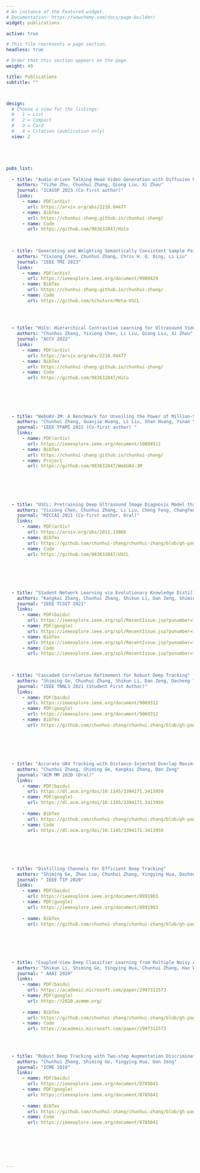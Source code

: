 ```yaml
---
# An instance of the Featured widget.
# Documentation: https://wowchemy.com/docs/page-builder/
widget: publications

active: true

# This file represents a page section.
headless: true

# Order that this section appears on the page.
weight: 40

title: Publications
subtitle: ""



design:
  # Choose a view for the listings:
  #   1 = List
  #   2 = Compact
  #   3 = Card
  #   4 = Citation (publication only)
  view: 2





pubs_list:
  
  - title: "Audio-driven Talking Head Video Generation with Diffusion Model"
    authors: "Yizhe Zhu, Chunhui Zhang, Qiong Liu, Xi Zhou"
    journal: "ICASSP 2023 (Co-first author)"
    links:
      - name: PDF(arXiv)
        url: https://arxiv.org/abs/2210.04477
      - name: BibTex
        url: https://chunhui-zhang.github.io/chunhui-zhang/
      - name: Code
        url: https://github.com/983632847/HiCo

  
  
  - title: "Generating and Weighting Semantically Consistent Sample Pairs for Ultrasound Contrastive Learning"
    authors: "Yixiong Chen, Chunhui Zhang, Chris H. Q. Ding, Li Liu"
    journal: "IEEE TMI 2023"
    links:
      - name: PDF(arXiv)
        url: https://ieeexplore.ieee.org/document/9980429
      - name: BibTex
        url: https://chunhui-zhang.github.io/chunhui-zhang/
      - name: Code
        url: https://github.com/Schuture/Meta-USCL

  
  
  
  - title: "HiCo: Hierarchical Contrastive Learning for Ultrasound Video Model Pretraining"
    authors: "Chunhui Zhang, Yixiong Chen, Li Liu, Qiong Liu, Xi Zhou"
    journal: "ACCV 2022"
    links:
      - name: PDF(arXiv)
        url: https://arxiv.org/abs/2210.04477
      - name: BibTex
        url: https://chunhui-zhang.github.io/chunhui-zhang/
      - name: Code
        url: https://github.com/983632847/HiCo

  
  
  
  
  
  - title: "WebUAV-3M: A Benchmark for Unveiling the Power of Million-Scale Deep UAV Tracking"
    authors: "Chunhui Zhang, Guanjie Huang, Li Liu, Shan Huang, Yinan Yang, Xiang Wan, Shiming Ge, Dacheng Tao"
    journal: "IEEE TPAMI 2022 (Co-first author) "
    links:
      - name: PDF(arXiv)
        url: https://ieeexplore.ieee.org/document/10004511
      - name: BibTex
        url: https://chunhui-zhang.github.io/chunhui-zhang/
      - name: Project
        url: https://github.com/983632847/WebUAV-3M

  
  
  
  
  
  - title: "USCL: Pretraining Deep Ultrasound Image Diagnosis Model through Video Contrastive Representation Learning"
    authors: "Yixiong Chen, Chunhui Zhang, Li Liu, Cheng Feng, Changfeng Dong, Yongfang Luo, Xiang Wan"
    journal: "MICCAI 2021 (Co-first author, Oral)"
    links:
      - name: PDF(arXiv)
        url: https://arxiv.org/abs/2011.13066
      - name: BibTex
        url: https://github.com/chunhui-zhang/chunhui-zhang/blob/gh-pages/USCL_BibTex
      - name: Code
        url: https://github.com/983632847/USCL

  
  
  
  
  
  - title: "Student Network Learning via Evolutionary Knowledge Distillation"
    authors: "Kangkai Zhang, Chunhui Zhang, Shikun Li, Dan Zeng, Shiming Ge"
    journal: "IEEE TCSVT 2021"
    links:
      - name: PDF(baidu)
        url: https://ieeexplore.ieee.org/xpl/RecentIssue.jsp?punumber=76
      - name: PDF(google)
        url: https://ieeexplore.ieee.org/xpl/RecentIssue.jsp?punumber=76
      - name: BibTex
        url: https://ieeexplore.ieee.org/xpl/RecentIssue.jsp?punumber=76
      - name: Code
        url: https://ieeexplore.ieee.org/xpl/RecentIssue.jsp?punumber=76

  
  
  - title: "Cascaded Correlation Refinement for Robust Deep Tracking"
    authors: "Shiming Ge, Chunhui Zhang, Shikun Li, Dan Zeng, Dacheng Tao"
    journal: "IEEE TNNLS 2021 (Student First Author)"
    links:
      - name: PDF(baidu)
        url: https://ieeexplore.ieee.org/document/9069312
      - name: PDF(google)
        url: https://ieeexplore.ieee.org/document/9069312
      - name: BibTex
        url: https://github.com/chunhui-zhang/chunhui-zhang/blob/gh-pages/CCR_BibTex
      
  
  
  
  
  
  - title: "Accurate UAV Tracking with Distance-Injected Overlap Maximization"
    authors: "Chunhui Zhang, Shiming Ge, Kangkai Zhang, Dan Zeng"
    journal: "ACM MM 2020 (Oral)"
    links:
      - name: PDF(baidu)
        url: https://dl.acm.org/doi/10.1145/3394171.3413959
      - name: PDF(google)
        url: https://dl.acm.org/doi/10.1145/3394171.3413959
        
      - name: BibTex
        url: https://github.com/chunhui-zhang/chunhui-zhang/blob/gh-pages/UTrack_BibTex
      - name: Code
        url: https://dl.acm.org/doi/10.1145/3394171.3413959

  
  
  
  
  
  - title: "Distilling Channels for Efficient Deep Tracking"
    authors: "Shiming Ge, Zhao Luo, Chunhui Zhang, Yingying Hua, Dacheng Tao"
    journal: " IEEE TIP 2020"
    links:
      - name: PDF(baidu)
        url: https://ieeexplore.ieee.org/document/8891903
      - name: PDF(google)
        url: https://ieeexplore.ieee.org/document/8891903
        
      - name: BibTex
        url: https://github.com/chunhui-zhang/chunhui-zhang/blob/gh-pages/TIPCD_BibTex

  
  
  
  
  
  - title: "Coupled-View Deep Classifier Learning from Multiple Noisy Annotators"
    authors: "Shikun Li, Shiming Ge, Yingying Hua, Chunhui Zhang, Hao Wen, Tengfei Liu, Weiqiang Wang"
    journal: " AAAI 2020"
    links:
      - name: PDF(baidu)
        url: https://academic.microsoft.com/paper/2997312573
      - name: PDF(google)
        url: https://2020.acmmm.org/
        
      - name: BibTex
        url: https://github.com/chunhui-zhang/chunhui-zhang/blob/gh-pages/CVL_BibTex
      - name: Code
        url: https://academic.microsoft.com/paper/2997312573

  
  
  
  - title: "Robust Deep Tracking with Two-step Augmentation Discriminative Correlation Filters"
    authors: "Chunhui Zhang, Shiming Ge, Yingying Hua, Dan Zeng"
    journal: "ICME 2019"
    links:
      - name: PDF(baidu)
        url: https://ieeexplore.ieee.org/document/8785041
      - name: PDF(google)
        url: https://ieeexplore.ieee.org/document/8785041
        
      - name: BibTex
        url: https://github.com/chunhui-zhang/chunhui-zhang/blob/gh-pages/ICME_BibTex
      - name: Code
        url: https://ieeexplore.ieee.org/document/8785041

  
  
  
  
  
  
---
```

